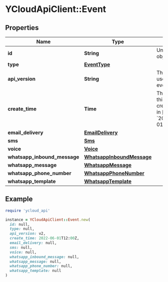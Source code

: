 # YCloudApiClient::Event

## Properties

| Name | Type | Description | Notes |
| ---- | ---- | ----------- | ----- |
| **id** | **String** | Unique ID for the object. |  |
| **type** | [**EventType**](EventType.md) |  |  |
| **api_version** | **String** | The API version used to render this event. |  |
| **create_time** | **Time** | The time at which this event was created, formatted in [RFC 3339](https://datatracker.ietf.org/doc/html/rfc3339). e.g., &#x60;2022-06-01T12:00:00.000Z&#x60;. |  |
| **email_delivery** | [**EmailDelivery**](EmailDelivery.md) |  | [optional] |
| **sms** | [**Sms**](Sms.md) |  | [optional] |
| **voice** | [**Voice**](Voice.md) |  | [optional] |
| **whatsapp_inbound_message** | [**WhatsappInboundMessage**](WhatsappInboundMessage.md) |  | [optional] |
| **whatsapp_message** | [**WhatsappMessage**](WhatsappMessage.md) |  | [optional] |
| **whatsapp_phone_number** | [**WhatsappPhoneNumber**](WhatsappPhoneNumber.md) |  | [optional] |
| **whatsapp_template** | [**WhatsappTemplate**](WhatsappTemplate.md) |  | [optional] |

## Example

```ruby
require 'ycloud_api'

instance = YCloudApiClient::Event.new(
  id: null,
  type: null,
  api_version: v2,
  create_time: 2022-06-01T12:00Z,
  email_delivery: null,
  sms: null,
  voice: null,
  whatsapp_inbound_message: null,
  whatsapp_message: null,
  whatsapp_phone_number: null,
  whatsapp_template: null
)
```

